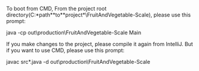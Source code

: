 To boot from CMD, From the project root directory(C:\*path*\*to*\*project*\FruitAndVegetable-Scale), please use this prompt: 

java -cp out\production\FruitAndVegetable-Scale Main

If you make changes to the project, please compile it again from IntelliJ. But if you want to use CMD, please use this prompt:

javac src\*.java -d out\production\FruitAndVegetable-Scale